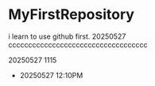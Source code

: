# MyFirstRepository
i learn to use github first.
20250527 ccccccccccccccccccccccccccccccccccc



20250527 1115


+ 20250527 12:10PM